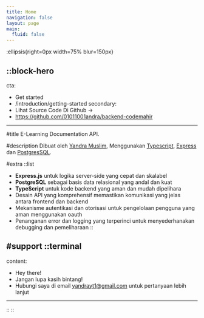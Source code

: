 ```yaml
---
title: Home
navigation: false
layout: page
main:
  fluid: false
---
```


:ellipsis{right=0px width=75% blur=150px}

::block-hero
---
cta:
  - Get started
  - /introduction/getting-started
secondary:
  - Lihat Source Code Di Github →
  - https://github.com/01011001andra/backend-codemahir
---

#title
E-Learning Documentation API.

#description
Dibuat oleh [Yandra Muslim](https://www.linkedin.com/in/yandra-muslim), Menggunakan [Typescript](https://www.typescriptlang.org), [Express](https://expressjs.com) dan [PostgresSQL](https://www.postgresql.org).

#extra
  ::list
  - **Express.js** untuk logika server-side yang cepat dan skalabel
  - **PostgreSQL** sebagai basis data relasional yang andal dan kuat
  - **TypeScript** untuk kode backend yang aman dan mudah dipelihara
  - Desain API yang komprehensif memastikan komunikasi yang jelas antara frontend dan backend
  - Mekanisme autentikasi dan otorisasi untuk pengelolaan pengguna yang aman menggunakan oauth
  - Penanganan error dan logging yang terperinci untuk menyederhanakan debugging dan pemeliharaan
  ::

#support
  ::terminal
  ---
  content:
  - Hey there!
  - Jangan lupa kasih bintang!
  - Hubungi saya di email yandrayt1@gmail.com untuk pertanyaan lebih lanjut
  ---
  ::
::
<!-- 
::card-grid
#title
What's included

#root
:ellipsis{left=0px width=40rem top=10rem blur=140px}

#default
  ::card{icon=logos:nuxt-icon}
  #title
  Nuxt Architecture
  #description
  Harness the full power of [Nuxt 3](https://v3.nuxtjs.org) and its [modules](https://modules.nuxtjs.org) ecosystem.
  ::

  ::card{icon=IconNuxtStudio}
  #title
  Nuxt Studio ready
  #description
  Edit your theme content and appearance with live-preview within [Nuxt Studio](https://nuxt.studio).
  ::

  ::card{icon=logos:vue}
  #title
  Vue Components
  #description
  Use built-in components (or your own!) inside your content.
  ::

  ::card{icon=simple-icons:markdown}
  #title
  Write Markdown
  #description
  Enjoy the ease and simplicity of Markdown and discover [MDC syntax](https://content.nuxtjs.org/guide/writing/mdc).
  ::

  ::card{icon=noto:rocket}
  #title
  Deploy anywhere
  #description
  Zero config on [Vercel](https://vercel.com) or [Netlify](https://netlify.com). Choose between static generation, on-demand rendering (Node) or edge-side rendering on [CloudFlare workers](https://workers.cloudflare.com).
  ::

  ::card{icon=noto:puzzle-piece}
  #title
  Extensible.
  #description
  Customize the whole design, or add components using slots - you can make Docus your own.
  ::
:: -->
